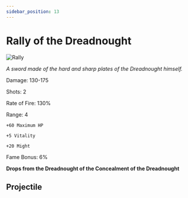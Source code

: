 ```yaml
---
sidebar_position: 13
---
```


# Rally of the Dreadnought

![Rally](https://vwiki.valorserver.com/api/item/picture/rally%20of%20the%20dreadnought)

<i>A sword made of the hard and sharp plates of the Dreadnought himself.</i>

Damage: 130-175

Shots: 2

Rate of Fire: 130%

Range: 4

    +60 Maximum HP
    
    +5 Vitality
    
    +20 Might

Fame Bonus: 6%

**Drops from the Dreadnought of the Concealment of the Dreadnought**

## Projectile

